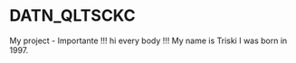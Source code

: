 # DATN_QLTSCKC
My project -  Importante !!!
hi every body !!!
My name is Triski
I was born in 1997.
